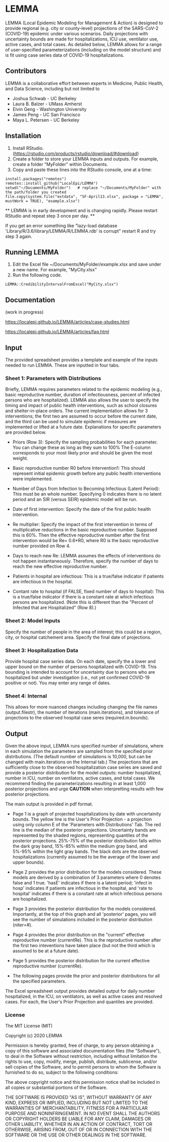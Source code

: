 # LEMMA
LEMMA (Local Epidemic Modeling for Management &amp; Action) is designed to provide regional (e.g. city or county-level) projections of the SARS-CoV-2 (COVID-19) epidemic under various scenarios. Daily projections with uncertainty bounds are made for hospitalizations, ICU use, ventilator use, active cases, and total cases. As detailed below, LEMMA allows for a range of user-specified parameterizations (including on the model structure) and is fit using case series data of COVID-19 hospitalizations.

## Contributors
LEMMA is a collaborative effort between experts in Medicine, Public Health, and Data Science, including but not limited to

- Joshua Schwab - UC Berkeley
- Laura B. Balzer - UMass Amherst
- Elvin Geng - Washington University
- James Peng - UC San Francisco
- Maya L. Petersen - UC Berkeley

## Installation
1. Install RStudio. (https://rstudio.com/products/rstudio/download/#download)
2. Create a folder to store your LEMMA inputs and outputs. For example, create a folder "MyFolder" within Documents.
3. Copy and paste these lines into the RStudio console, one at a time:
```{r}
install.packages("remotes")  
remotes::install_github("LocalEpi/LEMMA")
setwd("~/Documents/MyFolder")   # replace "~/Documents/MyFolder" with the path/folder you created
file.copy(system.file("extdata", "SF-April13.xlsx", package = "LEMMA", mustWork = TRUE), "example.xlsx")
```

** LEMMA is in early development and is changing rapidly. Please restart RStudio and repeat step 3 once per day. **

If you get an error something like 
"lazy-load database 'Library/R/3.6/library/LEMMA/R/LEMMA.rdb' is corrupt"
restart R and try step 3 again.


## Running LEMMA
1. Edit the Excel file ~/Documents/MyFolder/example.xlsx and save under a new name. For example, "MyCity.xlsx"
2. Run the following code.
```{r}
LEMMA::CredibilityIntervalFromExcel("MyCity.xlsx")
```

## Documentation 
(work in progress)

https://localepi.github.io/LEMMA/articles/case-studies.html

https://localepi.github.io/LEMMA/articles/faq.html


## Input
The provided spreadsheet provides a template and example of the inputs needed to run LEMMA. These are inputted in four tabs.

### Sheet 1: Parameters with Distributions
Briefly, LEMMA requires parameters related to the epidemic modeling (e.g., basic reproductive number, duration of infectiousness, percent of infected persons who are hospitalized). LEMMA also allows the user to specify the timing and impact of public health interventions, such as school closures and shelter-in-place orders. The current implementation allows for 3 interventions; the first two are assumed to occur before the current date, and the third can be used to simulate epidemic if measures are implemented or lifted at a future date. Explanations for specific parameters are provided below.

- Priors (Row 3): Specify the sampling probabilities for each parameter. You can change these as long as they sum to 100% The E-column corresponds to your most likely prior and should be given the most weight.

- Basic reproductive number R0 before Intervention1: This should represent initial epidemic growth before any public health interventions were implemented.

- Number of Days from Infection to Becoming Infectious (Latent Period): This must be an whole number. Specifying 0 indicates there is no latent period and an SIR (versus SEIR) epidemic model will be run.

- Date of first intervention: Specify the date of the first public health intervention. 

- Re multiplier: Specify the impact of the first intervention in terms of multiplicative reductions in the basic reproductive number. Supposed this is 60%. Then the effective reproductive number after the first intervention would be Re= 0.6*R0, where R0 is the basic reproductive number provided on Row 4. 

- Days to reach new Re: LEMMA assumes the effects of interventions do not happen instantaneously.
Therefore, specify the number of days to reach the new effective reproductive number. 

- Patients in hospital are infectious: This is a true/false indicator if patients are infectious in the hospital.

- Contant rate to hospital (if FALSE, fixed number of days to hospital): This is a true/false indicator if there is a constant rate at which infectious persons are hospitalized. (Note this is different than the "Percent of Infected that are Hospitalized" (Row 8).)

### Sheet 2: Model Inputs
Specify the number of people in the area of interest; this could be a region, city, or hospital catchement area. Specify the final date of projections. 

### Sheet 3: Hospitalization Data
Provide hospital case series data. On each date, specify the a lower and upper bound on the number of persons hospitalized with COVID-19. This bounding is intended to account for uncertainty due to persons who are hospitalized but under investigation (i.e., not yet confirmed COVID-19 positive or not). You may enter any range of dates. 

### Sheet 4: Internal
This allows for more nuanced changes including changing the file names (output.filestr), the number of iterations (main.iterations), and tolerance of projections to the observed hospital case seres (required.in.bounds). 


## Output 
Given the above input, LEMMA runs specified number of simulations, where in each simulation the parameters are sampled from the specified prior distributions. (The default number of simulations is 10,000, but can be changed with main.iterations on the Internal tab.) The projections that are sufficiently close to the observed hospitalization case series are saved and provide a posterior distribution for the model outputs: number hospitalized, number in ICU, number on ventilators, active cases, and total cases. We recommend finding the parameterizations resulting in at least 1,000 posterior projections and urge  **CAUTION** when interpretting results with few posterior projections. 

The main output is provided in pdf format. 

- Page 1 is a graph of projected hospitalizations by date with uncertainity bounds. The yellow line is the User's Prior Projection - a projection using only column E of the 'Parameters with Distributions' Tab. The red line is the median of the posterior projections. Uncertainty bands are represented by the shaded regions, representing quantiles of the posterior projections. 25%-75% of the posterior distribution falls within the dark gray band, 15%-85% within the medium gray band, and 5%-95% within the light gray bands. The black dots are the observed hospitalizations (currently assumed to be the average of the lower and upper bounds). 

- Page 2 provides the prior distribution for the models considered. These models are derived by a combination of 3 parameters where 0 denotes false and 1 true. 'hasE' indicates if there is a latent period; 'infect in hosp' indicates if patients are infectious in the hospital, and 'rate to hospital' indicates if there is a constant rate at which infectious persons are hospitalized. 

- Page 3 provides the posterior distribution for the models considered. Importantly, at the top of this graph and all 'posterior' pages, you will see the number of simulations included in the posterior distribution (niter=#). 

- Page 4 provides the prior distribution on the "current" effective reproductive number (currentRe). This is the reproductive number after the first two inteventions have taken place (but not the third which is assumed to be at a future date). 

- Page 5 provides the posterior distribution for the current effective reproductive number (currentRe).

- The following pages provide the prior and posterior distributions for all the specified parameters. 

The Excel spreadsheet output provides detailed output for daily number hospitalized, in the ICU, on ventilators, as well as active cases and resolved cases. For each, the User's Prior Projection and quantiles are provided.


### License
 
The MIT License (MIT)

Copyright (c) 2020 LEMMA

Permission is hereby granted, free of charge, to any person obtaining a copy of this software and associated documentation files (the "Software"), to deal in the Software without restriction, including without limitation the rights to use, copy, modify, merge, publish, distribute, sublicense, and/or sell copies of the Software, and to permit persons to whom the Software is furnished to do so, subject to the following conditions:

The above copyright notice and this permission notice shall be included in all copies or substantial portions of the Software.

THE SOFTWARE IS PROVIDED "AS IS", WITHOUT WARRANTY OF ANY KIND, EXPRESS OR IMPLIED, INCLUDING BUT NOT LIMITED TO THE WARRANTIES OF MERCHANTABILITY, FITNESS FOR A PARTICULAR PURPOSE AND NONINFRINGEMENT. IN NO EVENT SHALL THE AUTHORS OR COPYRIGHT HOLDERS BE LIABLE FOR ANY CLAIM, DAMAGES OR OTHER LIABILITY, WHETHER IN AN ACTION OF CONTRACT, TORT OR OTHERWISE, ARISING FROM, OUT OF OR IN CONNECTION WITH THE SOFTWARE OR THE USE OR OTHER DEALINGS IN THE SOFTWARE.
